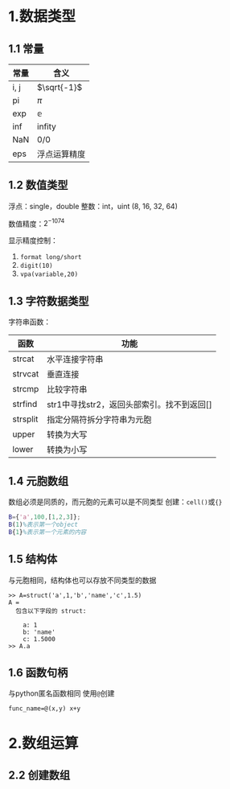 # 1.数据类型
## 1.1 常量
| 常量   | 含义           |
| ---- | ------------ |
| i, j | $\sqrt{-1}$  |
| pi   | $\pi$        |
| exp  | $\mathbb{e}$ |
| inf  | infity       |
| NaN  | 0/0          |
| eps  | 浮点运算精度       |
## 1.2 数值类型
浮点：single，double
整数：int，uint (8, 16, 32, 64)

数值精度：$2^{-1074}$

显示精度控制：
1. `format long/short`
2. `digit(10)`
3. `vpa(variable,20)`
## 1.3 字符数据类型
字符串函数：

| 函数       | 功能                           |
| -------- | ---------------------------- |
| strcat   | 水平连接字符串                      |
| strvcat  | 垂直连接                         |
| strcmp   | 比较字符串                        |
| strfind  | str1中寻找str2，返回头部索引。找不到返回\[\] |
| strsplit | 指定分隔符拆分字符串为元胞                |
| upper    | 转换为大写                        |
| lower    | 转换为小写                        |
## 1.4 元胞数组
数组必须是同质的，而元胞的元素可以是不同类型
创建：`cell()`或`{}`
```matlab
B={'a',100,[1,2,3]};
B(1)%表示第一个object
B{1}%表示第一个元素的内容
```
## 1.5 结构体
与元胞相同，结构体也可以存放不同类型的数据
```
>> A=struct('a',1,'b','name','c',1.5)
A = 
  包含以下字段的 struct:

    a: 1
    b: 'name'
    c: 1.5000
>> A.a
```
## 1.6 函数句柄
与python匿名函数相同
使用`@`创建
```
func_name=@(x,y) x+y
```

# 2.数组运算
## 2.2 创建数组
